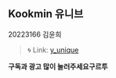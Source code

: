 ## Kookmin 유니브
20223166 김윤희
> :cyclone: Link: [y_unique][googlelink]

[googlelink]: https://y-unique.tistory.com/

**구독과 광고 많이 눌러주세요구르투**
